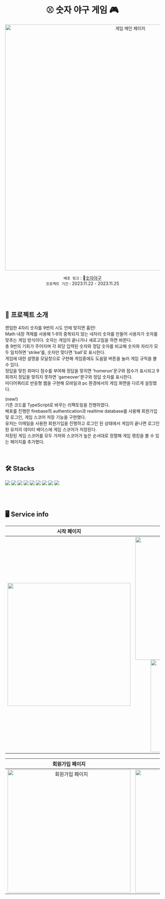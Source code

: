<div align="center">
  
# ⚾️ 숫자 야구 게임 🎮
<img width="800" alt="게임 메인 페이지" src="https://github.com/user-attachments/assets/80b28791-5766-4bce-b807-3ef31c328858">
<br/>

`배포 링크` : 🔗[숫자야구](https://numberbaseball.web.app/)    
`프로젝트 기간` : 2023.11.22 - 2023.11.25 

</div>
<br/><br/>

## 🌿 프로젝트 소개
랜덤한 4자리 숫자를 9번의 시도 안에 맞히면 홈런! <br/>
Math 내장 객체를 사용해 1-9의 중복되지 않는 네자리 숫자를 만들어 사용자가 숫자를 맞추는 게임 방식이다.
숫자는 게임이 끝나거나 새로고침을 하면 바뀐다.<br/>
총 9번의 기회가 주어지며 각 회당 입력된 숫자와 정답 숫자를 비교해 숫자와 자리가 모두 일치하면 'strike'를, 숫자만 맞다면 'ball'로 표시한다. <br/>
게임에 대한 설명을 모달창으로 구현해 게임중에도 도움말 버튼을 눌러 게임 규칙을 볼 수 있다. <br/>
정답을 맞힌 회마다 점수를 부여해 정답을 맞히면 'homerun'문구와 점수가 표시되고 9회까지 정답을 맞히지 못하면 'gameover'문구와 정답 숫자를 표시한다.<br/>
미디어쿼리로 반응형 웹을 구현해 모바일과 pc 환경에서의 게임 화면을 다르게 설정했다.

(new!)<br />
기존 코드를 TypeScript로 바꾸는 리팩토링을 진행하였다. <br />
배포를 진행한 firebase의 authentication과 realtime database를 사용해 회원가입 및 로그인, 게임 스코어 저장 기능을 구현했다. <br />
유저는 이메일을 사용한 회원가입을 진행하고 로그인 된 상태에서 게임이 끝나면 로그인된 유저의 데이터 베이스에 게임 스코어가 저장된다. <br />
저장된 게임 스코어를 모두 가져와 스코어가 높은 순서대로 정렬해 게임 랭킹을 볼 수 있는 페이지를 추가했다. <br />
<br/><br/>

## 🛠️ Stacks
<div>
    <img src="https://img.shields.io/badge/html5-E34F26?style=flat-square&logo=html5&logoColor=white"/>
    <img src="https://img.shields.io/badge/css3-1572B6?style=flat-square&logo=css3&logoColor=white"/>
    <img src="https://img.shields.io/badge/typescript-3178C6?style=flat-square&logo=typescript&logoColor=white"/> 
    <img src="https://img.shields.io/badge/react-61DAFB?style=flat-square&logo=react&logoColor=white"/>
    <img src="https://img.shields.io/badge/styledcomponents-DB7093?style=flat-square&logo=styledcomponents&logoColor=white"/>
    <img src="https://img.shields.io/badge/eslint-4B32C3?style=flat-square&logo=eslint&logoColor=white"/>
    <img src="https://img.shields.io/badge/prettier-F7B93E?style=flat-square&logo=prettier&logoColor=white"/>
    <img src="https://img.shields.io/badge/git pages-F05032?style=flat-square&logo=git&logoColor=white"/>
    <img src="https://img.shields.io/badge/firebase-FFCA28?style=flat-square&logo=firebase&logoColor=white"/>
</div>

<br/><br/>
## 🖥️ Service info
|  시작 페이지  |  게임 페이지  |  게임 설명  |  게임 종료  | 정답 |
| :----------: | :----------: | :----------: | :----------: | :----------: |
| <img  width="400" src="https://github.com/kijiwon/project-number_baseball/assets/119961147/5343d052-9542-4d61-b6a7-e298245a7bc5"/> | <img width="400" alt="게임 페이지(데스크탑)" src="https://github.com/user-attachments/assets/81f9f74c-e8f9-44b8-a74b-6bdcd1a6e824"> <img width="300" alt="게임 페이지(모바일)" src="https://github.com/user-attachments/assets/f342c9ee-ad8e-462e-823c-2fefef680b93">| <img width="400" src="https://github.com/kijiwon/project-number_baseball/assets/119961147/34a15a58-5688-4d05-b5ec-fe5dc2d4b694"> | <img width="400" src="https://github.com/kijiwon/project-number_baseball/assets/119961147/bea35b29-cb68-4c6b-bace-b6cdae94c432"> | <img width="400" src="https://github.com/kijiwon/project-number_baseball/assets/119961147/fc790a45-a39f-436f-8e70-a82393c8c513"> |

|  회원가입 페이지  |  로그인 페이지  |  랭킹 페이지 |
| :----------: | :----------: | :----------: |
|  <img width="400" alt="회원가입 페이지" src="https://github.com/user-attachments/assets/b70ce9c4-d298-44dd-b56a-f8adab254614">| <img width="400" alt="로그인 페이지" src="https://github.com/user-attachments/assets/3e815932-8711-4c52-9fa2-1dcbe0e01ece">| <img width="400" alt="랭킹 페이지" src="https://github.com/user-attachments/assets/fa91238a-9cee-4b45-b1ca-6b18bec3dc1b">|
